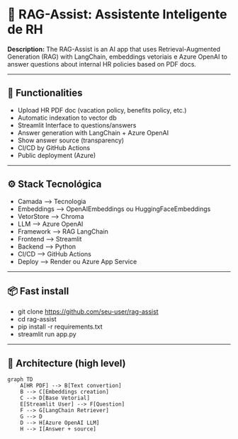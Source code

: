 # 🧠 RAG-Assist: Assistente Inteligente de RH
**Description:**
The RAG-Assist is an AI app that uses Retrieval-Augmented Generation (RAG) with LangChain, embeddings vetoriais e Azure OpenAI to answer questions about  internal HR policies based on PDF docs. 

---

## 🚀 Functionalities

- Upload HR PDF doc (vacation policy, benefits policy, etc.)
- Automatic indexation to vector db
- Streamlit Interface to questions/answers
- Answer generation with LangChain + Azure OpenAI
- Show answer source (transparency)
- CI/CD by GitHub Actions
- Public deployment (Azure)

---

## ⚙️ Stack Tecnológica
- Camada --> Tecnologia
- Embeddings --> OpenAIEmbeddings ou HuggingFaceEmbeddings
- VetorStore --> Chroma
- LLM --> Azure OpenAI
- Framework --> RAG	LangChain
- Frontend --> Streamlit
- Backend --> Python
- CI/CD -->	GitHub Actions
- Deploy --> Render ou Azure App Service

---

## 📦 Fast install 
- git clone https://github.com/seu-user/rag-assist
- cd rag-assist
- pip install -r requirements.txt
- streamlit run app.py

---

## 🧱 Architecture (high level)

```mermaid
graph TD
    A[HR PDF] --> B[Text convertion]
    B --> C[Embeddings creation]
    C --> D[Base Vetorial]
    E[Streamlit User] --> F[Question]
    F --> G[LangChain Retriever]
    G --> D
    D --> H[Azure OpenAI LLM]
    H --> I[Answer + source]



